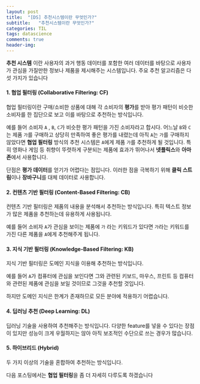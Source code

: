 ```yaml
---
layout: post
title:  "[DS] 추천시스템이란 무엇인가?"
subtitle:   "추천시스템이란 무엇인가?"
categories: TIL
tags: datascience
comments: true
header-img:
---
```




**추천 시스템** 이란 사용자의 과거 행동 데이터를 포함한 여러 데이터를 바탕으로 사용자가 관심을 가질만한 정보나 제품을 제시해주는 시스템입니다. 주요 추천 알고리즘은 다섯 가지가 있습니다



#### 1. 협업 필터링 (Collaborative Filtering: CF)

협업 필터링이란 구매/소비한 상품에 대해 각 소비자의 **평가**를 받아 평가 패턴이 비슷한 소비자를 한 집단으로 보고 이를 바탕으로 추천하는 방식입니다. 

예를 들어 소비자 `A` , `B`, `C`가 비슷한 평가 패턴을 가진 소비자라고 합시다. 어느날 `B`와 `C`는 제품 `가`를 구매하고 상당히 만족하여 좋은 평가를 내렸는데 아직 `A`는 `가`를 구매하지 않았다면 **협업 필터링** 방식의 추천 시스템은  `A`에게 제품 `가`를 추천하게 될 것입니다. 특히 영화나 게임 등 취향이 뚜렷하게 구분되는 제품에 효과가 뛰어나서 **넷플릭스**와 **아마존**에서 사용합니다.

단점은 **평가 데이터**를 얻기가 어렵다는 점입니다. 이러한 점을 극복하기 위해 **클릭 스트림**이나 **장바구니**를 대체 데이터로 사용합니다.



#### 2. 컨텐츠 기반 필터링 (Content-Based Filtering: CB)

컨텐츠 기반 필터링은 제품의 내용을 분석해서 추천하는 방식입니다. 특히 텍스트 정보가 많은 제품을 추천하는데 유용하게 사용됩니다.

예를 들어 소비자 `A`가 관심을 보이는 제품에 `가` 라는 키워드가 있다면 `가`라는 키워드를 가진 다른 제품을 `A`에게 추천해주게 됩니다.



#### 3. 지식 기반 필터링 (Knowledge-Based Filtering: KB)

지식 기반 필터링은 도메인 지식을 이용해 추천하는 방식입니다. 

예를 들어 `A`가 컴퓨터에 관심을 보인다면 그와 관련된 키보드, 마우스, 프린트 등 컴퓨터와 관련된 제품에 관심을 보일 것이므로 그것을 추천할 것입니다.

하지만 도메인 지식은 한계가 존재하므로 모든 분야에 적용하기 어렵습니다.



#### 4. 딥러닝 추천 (Deep Learning: DL)

딥러닝 기술을 사용하여 추천해주는 방식입니다. 다양한 feature를 넣을 수 있다는 장점이 있지만 성능이 크게 우월하지는 않아 아직 보조적인 수단으로 쓰는 경우가 많습니다.



#### 5. 하이브리드 (Hybrid)

두 가지 이상의 기술을 혼합하여 추천하는 방식입니다.



다음 포스팅에서는 **협업 필터링**을 좀 더 자세히 다루도록 하겠습니다


